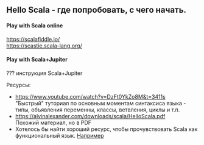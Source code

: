 ## Hello Scala - где попробовать, с чего начать.
#### Play with Scala online
https://scalafiddle.io/  
https://scastie.scala-lang.org/

#### Play with Scala+Jupiter
??? инструкция Scala+Jupiter

Ресурсы:
- https://www.youtube.com/watch?v=DzFt0YkZo8M&t=3411s  
"Быстрый" туториал по основным моментам синтаксиса языка - типы, объявления переменны, классы, ветвления, циклы и т.п.
- https://alvinalexander.com/downloads/scala/HelloScala.pdf  
Похожий материал, но в PDF
- Хотелось бы найти хороший ресурс, чтобы прочувствовать Scala как функциональный язык. [Например](https://stackoverflow.com/questions/6166155/is-scala-a-functional-programming-language)


